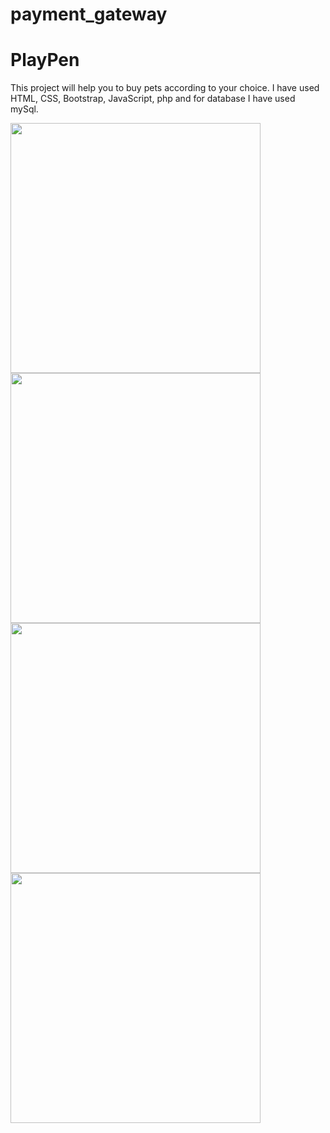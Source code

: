 # payment_gateway
<h1>PlayPen</h1>
<p>This project will help you to buy pets according to your choice. I have used HTML, CSS, Bootstrap, JavaScript, php and for database I have used mySql.</p>
<img src="screenshots/ss1.jpeg" height="400"  />
<img src="screenshots/ss2.jpeg" height="400"  />
<img src="screenshots/ss3.jpeg" height="400"  />
<img src="screenshots/ss4.jpeg" height="400"  />
